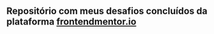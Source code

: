 ## Repositório com meus desafios concluídos da plataforma [frontendmentor.io](https://www.frontendmentor.io/)
